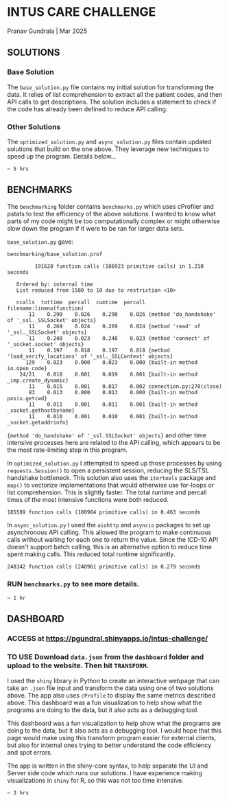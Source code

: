 # INTUS CARE CHALLENGE
Pranav Gundrala | Mar 2025

## SOLUTIONS
### Base Solution
The `base_solution.py` file contains my initial solution for transforming the data. It relies of list comprehension to extract all the patient codes, and then API calls to get descriptions. The solution includes a statement to check if the code has already been defined to reduce API calling.

### Other Solutions
The `optimized_solution.py` and `async_solution.py` files contain updated solutions that build on the one above. They leverage new techniques to speed up the program. Details below...

`~ 5 hrs`

## BENCHMARKS
The `benchmarking` folder contains `benchmarks.py` which uses cProfiler and pstats to test the efficiency of the above solutions. I wanted to know what parts of my code might be too computationally complex or might otherwise slow down the program if it were to be ran for larger data sets.

`base_solution.py` gave:
```
benchmarking/base_solution.prof

         191628 function calls (186923 primitive calls) in 1.210 seconds

   Ordered by: internal time
   List reduced from 1580 to 10 due to restriction <10>

   ncalls  tottime  percall  cumtime  percall filename:lineno(function)
       11    0.290    0.026    0.290    0.026 {method 'do_handshake' of '_ssl._SSLSocket' objects}
       11    0.269    0.024    0.269    0.024 {method 'read' of '_ssl._SSLSocket' objects}
       11    0.248    0.023    0.248    0.023 {method 'connect' of '_socket.socket' objects}
       11    0.197    0.018    0.197    0.018 {method 'load_verify_locations' of '_ssl._SSLContext' objects}
      129    0.023    0.000    0.023    0.000 {built-in method io.open_code}
    24/21    0.018    0.001    0.019    0.001 {built-in method _imp.create_dynamic}
       11    0.015    0.001    0.017    0.002 connection.py:270(close)
       83    0.013    0.000    0.013    0.000 {built-in method posix.getcwd}
       11    0.011    0.001    0.011    0.001 {built-in method _socket.gethostbyname}
       11    0.010    0.001    0.010    0.001 {built-in method _socket.getaddrinfo}
```

`{method 'do_handshake' of '_ssl.SSLSocket' objects}` and other time intensive processes here are related to the API calling, which appears to be the most rate-limiting step in this program.

In `optimized_solution.py` I attempted to speed up those processes by using `requests.Session()` to open a persistent session, reducing the SLS/TSL handshake bottleneck. This solution also uses the `itertools` package and `map()` to vectorize implementations that would otherwise use for-loops or list comprehension. This is slightly faster. The total runtime and percall times of the most intensive functions were both reduced.

```
185589 function calls (180904 primitive calls) in 0.463 seconds
```

In `async_solution.py` I used the `aiohttp` and `asyncio` packages to set up asynchronous API calling. This allowed the program to make continuous calls without waiting for each one to return the value. Since the ICD-10 API doesn't support batch calling, this is an alternative option to reduce time spent making calls. This reduced total runtime significantly.

```
248342 function calls (240961 primitive calls) in 0.279 seconds
```

### **RUN** `benchmarks.py` to see more details.

`~ 1 hr`

## DASHBOARD

### **ACCESS** at https://pgundral.shinyapps.io/intus-challenge/
### **TO USE** Download `data.json` from the `dashboard` folder and upload to the website. Then hit `TRANSFORM`.

I used the `shiny` library in Python to create an interactive webpage that can take an `.json` file input and transform the data using one of two solutions above. The app also uses `cProfile` to display the same metrics described above. This dashboard was a fun visualization to help show what the programs are doing to the data, but it also acts as a debugging tool. 

This dashboard was a fun visualization to help show what the programs are doing to the data, but it also acts as a debugging tool. I would hope that this page would make using this transform program easier for external clients, but also for internal ones trying to better understand the code efficiency and spot errors.

The app is written in the shiny-core syntax, to help separate the UI and Server side code which runs our solutions. I have experience making visualizations in `shiny` for R, so this was not too time intensive. 

`~ 3 hrs`
